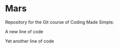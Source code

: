 # Mars
Repository for the Git course of Coding Made Simple.

A new line of code

Yet another line of code
